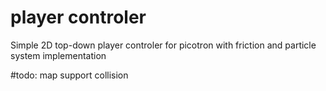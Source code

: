 # player controler
Simple 2D top-down player controler for picotron with friction and particle system implementation

#todo:
map support
collision
